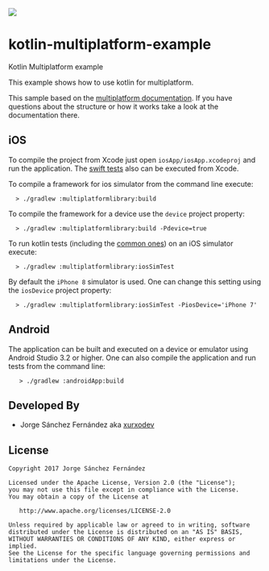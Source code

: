 ![](http://xurxodev.com/content/images/2017/04/xurxodev-readme.png) 
# kotlin-multiplatform-example
Kotlin Multiplatform example

This example shows how to use kotlin for multiplatform.

This sample based on the [multiplatform documentation](http://kotlinlang.org/docs/reference/multiplatform.html).
If you have questions about the structure or how it works take a look at the documentation there.

## iOS

To compile the project from Xcode just open `iosApp/iosApp.xcodeproj` and run the application.
The [swift tests](iosApp/iosAppTests/iosAppTests.swift) also can be executed from Xcode.

To compile a framework for ios simulator from the command line execute:

```
  > ./gradlew :multiplatformlibrary:build
```

To compile the framework for a device use the `device` project property:

```
  > ./gradlew :multiplatformlibrary:build -Pdevice=true
```

To run kotlin tests (including the [common ones](greeting/src/commonTest/kotlin/CalculatorTest.kt))
on an iOS simulator execute:

```
  > ./gradlew :multiplatformlibrary:iosSimTest
```

By default the `iPhone 8` simulator is used. One can change this setting using the `iosDevice` project property:

```
  > ./gradlew :multiplatformlibrary:iosSimTest -PiosDevice='iPhone 7'
```


## Android

The application can be built and executed on a device or emulator using Android Studio 3.2 or higher.
One can also compile the application and run tests from the command line:

```
   > ./gradlew :androidApp:build
```


## Developed By

* Jorge Sánchez Fernández aka [xurxodev](https://twitter.com/xurxodev)

## License


    Copyright 2017 Jorge Sánchez Fernández

    Licensed under the Apache License, Version 2.0 (the "License");
    you may not use this file except in compliance with the License.
    You may obtain a copy of the License at

       http://www.apache.org/licenses/LICENSE-2.0

    Unless required by applicable law or agreed to in writing, software
    distributed under the License is distributed on an "AS IS" BASIS,
    WITHOUT WARRANTIES OR CONDITIONS OF ANY KIND, either express or implied.
    See the License for the specific language governing permissions and
    limitations under the License.
